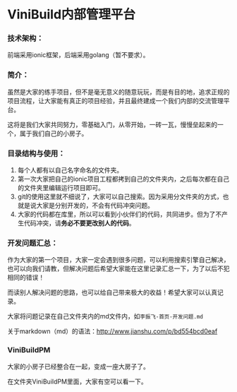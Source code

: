 # ViniBuild内部管理平台
### 技术架构：
前端采用ionic框架，后端采用golang（暂不要求）。

### 简介：
虽然是大家的练手项目，但不是毫无意义的随意玩玩，而是有目的地，追求正规的项目流程，让大家能有真正的项目经验，并且最终建成一个我们内部的交流管理平台。

这将是我们大家共同努力，零基础入门，从零开始，一砖一瓦，慢慢垒起来的一个，属于我们自己的小房子。

### 目录结构与使用：
1. 每个人都有以自己名字命名的文件夹。
2. 第一次大家把自己的ionic项目工程都拷到自己的文件夹内，之后每次都在自己的文件夹里编辑运行项目即可。
3. git的使用这里就不细说了，大家可以自己搜索。因为采用分文件夹的方式，也就是说大家是分别开发的，不会有代码冲突问题。
4. 大家的代码都在库里，所以可以看到小伙伴们的代码，共同进步。但为了不产生代码冲突，请**务必不要更改别人的代码**。

### 开发问题汇总：
作为大家的第一个项目，大家一定会遇到很多问题，可以利用搜索引擎自己解决，也可以向我们请教，但解决问题后希望大家能在这里记录汇总一下，为了以后不犯相同的错误！

而读别人解决问题的思路，也可以给自己带来极大的收益！希望大家可以认真记录。

大家将问题记录在自己文件夹内的md文件内，如`李振飞-首页-开发问题.md`

关于markdown（md）的语法：http://www.jianshu.com/p/bd554bcd0eaf

### ViniBuildPM
大家的小房子已经整合在一起，变成一座大房子了。

在文件夹ViniBuildPM里面，大家有空可以看一下。